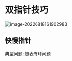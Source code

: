 # 双指针技巧

![image-20220818161902983](https://tva1.sinaimg.cn/large/e6c9d24ely1h5azr8r51xj216o0ja41b.jpg)

## 快慢指针
典型问题: 链表有环问题

